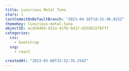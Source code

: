 ```yaml
---
title: Luxurious Metal Tuna
stars: 1
lastCommitOnDefaultBranch: "2023-04-16T18:31:46.825Z"
themeKey: luxurious-metal-tuna
objectID: acd34469-d23a-41fb-bd17-d25562278ff7
categories:
  css:
    - bootstrap
  ssg:
    - react

createdAt: "2023-05-08T15:52:35.254Z"
---
```


